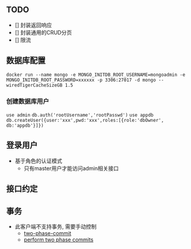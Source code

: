## TODO
- [] 封装返回响应
- [] 封装通用的CRUD分页
- [] 限流

## 数据库配置
`docker run --name mongo -e MONGO_INITDB_ROOT_USERNAME=mongoadmin -e MONGO_INITDB_ROOT_PASSWORD=xxxxxx -p 3306:27017 -d mongo --wiredTigerCacheSizeGB 1.5`

### 创建数据库用户
`use admin`
`db.auth('rootUsername','rootPasswd')`
`use appdb`
`db.createUser({user:'xxx',pwd:'xxx',roles:[{role:'dbOwner', db:'appdb'}]})`

## 登录用户
- 基于角色的认证模式
  + 只有master用户才能访问admin相关接口
## 接口约定

## 事务
- 此客户端不支持事务, 需要手动控制
  + [two-phase-commit](https://www.codementor.io/@christkv/mongodb-transactions-vs-two-phase-commit-u6blq7465)
  + [perform two phase commits](https://www.docs4dev.com/docs/en/mongodb/v3.6/reference/tutorial-perform-two-phase-commits.html)
